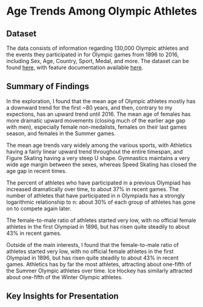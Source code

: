 # Age Trends Among Olympic Athletes

## Dataset


The data consists of information regarding 130,000 Olympic athletes and the
events they participated in for Olympic games from 1896 to 2016, including Sex,
Age, Country, Sport, Medal, and more. The dataset can be found [here](https://www.kaggle.com/heesoo37/120-years-of-olympic-history-athletes-and-results/downloads/120-years-of-olympic-history-athletes-and-results.zip/2),
with feature documentation available [here](https://www.kaggle.com/heesoo37/120-years-of-olympic-history-athletes-and-results/home).


## Summary of Findings

In the exploration, I found that the mean age of Olympic athletes mostly has a
downward trend for the first ~80 years, and then, contrary to my expections,
has an upward trend until 2016. The mean age of females has more dramatic
upward movements (closing much of the earlier age gap with men), especially
female non-medalists, females on their last games season, and females in the
Summer games.

The mean age trends vary widely among the various sports, with Athletics having
a fairly linear upward trend throughout the entire timespan, and Figure Skating
having a very steep U shape. Gymnastics maintains a very wide age margin between
the sexes, whereas Speed Skating has closed the age gap in recent times.

The percent of athletes who have participated in a previous Olympiad has
increased dramatically over time, to about 37% in recent games. The number of
athletes that have participated in n Olympiads has a strongly logarithmic
relationship to n: about 30% of each group of athletes has gone on to compete
again later.

The female-to-male ratio of athletes started very low, with no official female
athletes in the first Olympiad in 1896, but has risen quite steadily to about
43% in recent games.

Outside of the main interests, I found that the female-to-male ratio of
athletes started very low, with no official female athletes in the first
Olympiad in 1896, but has risen quite steadily to about 43% in recent games.
Athletics has by far the most athletes, attracting about one-fifth of the Summer
Olympic athletes over time. Ice Hockey has similarly attracted about one-fifth
of the Winter Olympic athletes.


## Key Insights for Presentation

